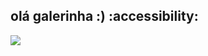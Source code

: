 ## olá galerinha :) :accessibility:


![](https://media1.tenor.com/m/yd1_f8m39u4AAAAC/clash-royale.gif)
